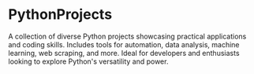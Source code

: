 # PythonProjects
A collection of diverse Python projects showcasing practical applications and coding skills. Includes tools for automation, data analysis, machine learning, web scraping, and more. Ideal for developers and enthusiasts looking to explore Python's versatility and power.
